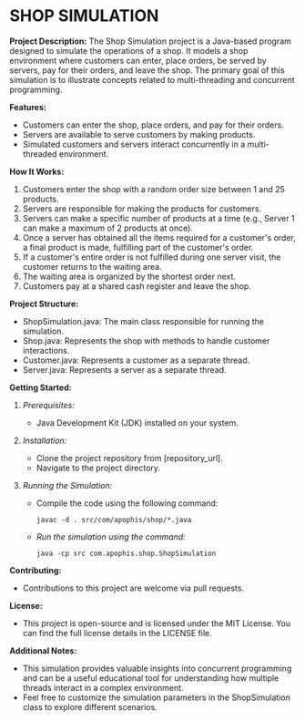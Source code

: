 # SHOP SIMULATION

**Project Description:**
The Shop Simulation project is a Java-based program designed to simulate the operations of a shop. It models a shop environment where customers can enter, place orders, be served by servers, pay for their orders, and leave the shop. The primary goal of this simulation is to illustrate concepts related to multi-threading and concurrent programming.

**Features:**
- Customers can enter the shop, place orders, and pay for their orders.
- Servers are available to serve customers by making products.
- Simulated customers and servers interact concurrently in a multi-threaded environment.

**How It Works:**
1. Customers enter the shop with a random order size between 1 and 25 products.
2. Servers are responsible for making the products for customers.
3. Servers can make a specific number of products at a time (e.g., Server 1 can make a maximum of 2 products at once).
4. Once a server has obtained all the items required for a customer's order, a final product is made, fulfilling part of the customer's order.
5. If a customer's entire order is not fulfilled during one server visit, the customer returns to the waiting area.
6. The waiting area is organized by the shortest order next.
7. Customers pay at a shared cash register and leave the shop.

**Project Structure:**
- ShopSimulation.java: The main class responsible for running the simulation.
- Shop.java: Represents the shop with methods to handle customer interactions.
- Customer.java: Represents a customer as a separate thread.
- Server.java: Represents a server as a separate thread.

**Getting Started:**
1. *Prerequisites:*
   - Java Development Kit (JDK) installed on your system.

2. *Installation:*
   - Clone the project repository from [repository_url].
   - Navigate to the project directory.

3. *Running the Simulation:*
   - Compile the code using the following command:
     ```
     javac -d . src/com/apophis/shop/*.java
     ```
   - *Run the simulation using the command:*
     ```
     java -cp src com.apophis.shop.ShopSimulation
     ```

**Contributing:**
- Contributions to this project are welcome via pull requests.

**License:**
- This project is open-source and is licensed under the MIT License. You can find the full license details in the LICENSE file.

**Additional Notes:**
- This simulation provides valuable insights into concurrent programming and can be a useful educational tool for understanding how multiple threads interact in a complex environment.
- Feel free to customize the simulation parameters in the ShopSimulation class to explore different scenarios.


